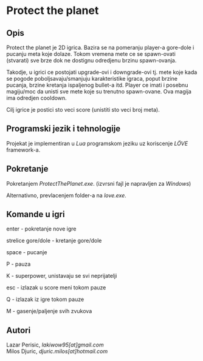 # Protect the planet

## Opis

Protect the planet je 2D igrica. Bazira se na pomeranju player-a gore-dole i pucanju meta koje dolaze. Tokom vremena mete ce se spawn-ovati (stvarati) sve brze dok ne dostignu odredjenu brzinu spawn-ovanja.

Takodje, u igrici ce postojati upgrade-ovi i downgrade-ovi tj. mete koje kada se pogode poboljsavaju/smanjuju karakteristike igraca, poput brzine pucanja, brzine kretanja ispaljenog bullet-a itd.
Player ce imati i posebnu magiju/moc da unisti sve mete koje su trenutno spawn-ovane. Ova magija ima odredjen cooldown.

Cilj igrice je postici sto veci score (unistiti sto veci broj meta).

## Programski jezik i tehnologije

Projekat je implementiran u *Lua* programskom jeziku uz koriscenje *LÖVE* framework-a.

## Pokretanje

Pokretanjem *ProtectThePlanet.exe*. (izvrsni fajl je napravljen za *Windows*)

Alternativno, prevlacenjem folder-a na *love.exe*.

## Komande u igri

enter - pokretanje nove igre

strelice gore/dole - kretanje gore/dole

space - pucanje

P - pauza

K - superpower, unistavaju se svi neprijatelji

esc - izlazak u score meni tokom pauze

Q - izlazak iz igre tokom pauze

M - gasenje/paljenje svih zvukova

## Autori

Lazar Perisic, *lakiwow95[at]gmail.com*  
Milos Djuric, *djuric.milos[at]hotmail.com*

